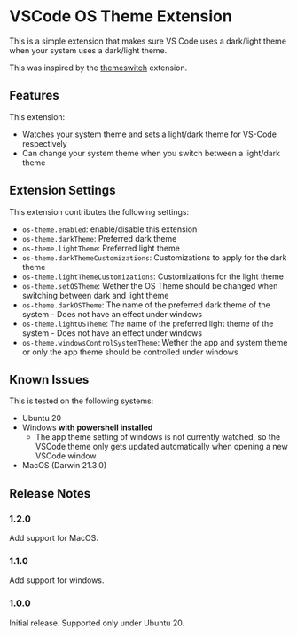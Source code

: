 # VSCode OS Theme Extension

This is a simple extension that makes sure VS Code uses a dark/light theme
when your system uses a dark/light theme.

This was inspired by the [themeswitch](https://github.com/Fooxly/themeswitch)
extension.

## Features

This extension:
- Watches your system theme and sets a light/dark theme for VS-Code respectively
- Can change your system theme when you switch between a light/dark theme

## Extension Settings

This extension contributes the following settings:

* `os-theme.enabled`: enable/disable this extension
* `os-theme.darkTheme`: Preferred dark theme
* `os-theme.lightTheme`: Preferred light theme
* `os-theme.darkThemeCustomizations`: Customizations to apply for the dark theme
* `os-theme.lightThemeCustomizations`: Customizations for the light theme
* `os-theme.setOSTheme`: Wether the OS Theme should be changed when switching between dark and light theme
* `os-theme.darkOSTheme`: The name of the preferred dark theme of the system - Does not have an effect under windows
* `os-theme.lightOSTheme`: The name of the preferred light theme of the system - Does not have an effect under windows
* `os-theme.windowsControlSystemTheme`: Wether the app and system theme or only the app theme should be controlled under windows

## Known Issues

This is tested on the following systems:
- Ubuntu 20
- Windows **with powershell installed**
  - The app theme setting of windows is not currently watched, so the VSCode theme only gets
    updated automatically when opening a new VSCode window
- MacOS (Darwin 21.3.0)

## Release Notes

### 1.2.0

Add support for MacOS.

### 1.1.0

Add support for windows.

### 1.0.0

Initial release. Supported only under Ubuntu 20.
